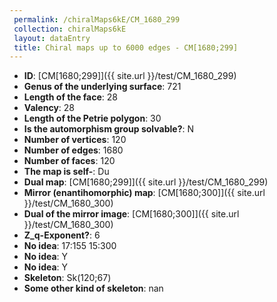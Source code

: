 ```yaml
--- 
 permalink: /chiralMaps6kE/CM_1680_299 
 collection: chiralMaps6kE
 layout: dataEntry
 title: Chiral maps up to 6000 edges - CM[1680;299]
---
```


- **ID**: [CM[1680;299]]({{ site.url }}/test/CM_1680_299)
- **Genus of the underlying surface**: 721
- **Length of the face**: 28
- **Valency**: 28
- **Length of the Petrie polygon**: 30
- **Is the automorphism group solvable?**: N
- **Number of vertices**: 120
- **Number of edges**: 1680
- **Number of faces**: 120
- **The map is self-**: Du
- **Dual map**: [CM[1680;299]]({{ site.url }}/test/CM_1680_299)
- **Mirror (enantihomorphic) map**: [CM[1680;300]]({{ site.url }}/test/CM_1680_300)
- **Dual of the mirror image**: [CM[1680;300]]({{ site.url }}/test/CM_1680_300)
- **Z_q-Exponent?**: 6
- **No idea**:  17:155 15:300
- **No idea**: Y
- **No idea**: Y
- **Skeleton**: Sk(120;67)
- **Some other kind of skeleton**: nan
